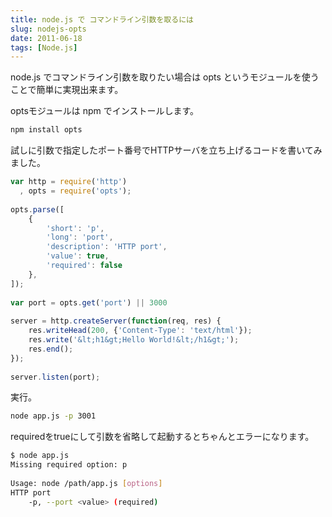 ```yaml
---
title: node.js で コマンドライン引数を取るには
slug: nodejs-opts
date: 2011-06-18
tags: [Node.js]
---
```


node.js でコマンドライン引数を取りたい場合は opts というモジュールを使うことで簡単に実現出来ます。

optsモジュールは npm でインストールします。

```sh
npm install opts
```

試しに引数で指定したポート番号でHTTPサーバを立ち上げるコードを書いてみました。

```javascript
var http = require('http')
  , opts = require('opts');
 
opts.parse([
    {
        'short': 'p',
        'long': 'port',
        'description': 'HTTP port',
        'value': true,
        'required': false
    },
]);
 
var port = opts.get('port') || 3000
 
server = http.createServer(function(req, res) {
    res.writeHead(200, {'Content-Type': 'text/html'});
    res.write('&lt;h1&gt;Hello World!&lt;/h1&gt;');
    res.end();
});
 
server.listen(port);
```

実行。

```sh
node app.js -p 3001
```

requiredをtrueにして引数を省略して起動するとちゃんとエラーになります。

```sh
$ node app.js 
Missing required option: p
 
Usage: node /path/app.js [options]
HTTP port
    -p, --port <value> (required)
```
